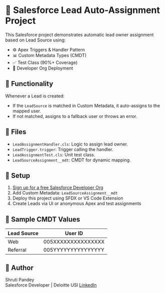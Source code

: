 # 🧠 Salesforce Lead Auto-Assignment Project

This Salesforce project demonstrates automatic lead owner assignment based on Lead Source using:

- ⚙️ Apex Triggers & Handler Pattern
- 📊 Custom Metadata Types (CMDT)
- ✅ Test Class (90%+ Coverage)
- 🧪 Developer Org Deployment

## 🔧 Functionality

Whenever a Lead is created:
- If the `LeadSource` is matched in Custom Metadata, it auto-assigns to the mapped user.
- If not matched, assigns to a fallback user or throws an error.

## 📁 Files

- `LeadAssignmentHandler.cls`: Logic to assign lead owner.
- `LeadTrigger.trigger`: Trigger calling the handler.
- `LeadAssignmentTest.cls`: Unit test class.
- `LeadSourceAssignment__mdt`: CMDT for dynamic mapping.

## 🚀 Setup

1. [Sign up for a free Salesforce Developer Org](https://developer.salesforce.com/signup)
2. Add Custom Metadata: `LeadSourceAssignment__mdt`
3. Deploy this project using SFDX or VS Code Extension
4. Create Leads via UI or anonymous Apex and test assignments

## 🧪 Sample CMDT Values

| Lead Source | User ID |
|-------------|------------------------|
| Web | 005XXXXXXXXXXXXXXX |
| Referral | 005YYYYYYYYYYYYYYY |

<!-- ## 📸 Demo -->

<!-- ![Demo Screenshot](demo.png) -->

## 💬 Author

Shruti Pandey  
Salesforce Developer | Deloitte USI
[LinkedIn](https://www.linkedin.com/in/shruti-pandey16)
